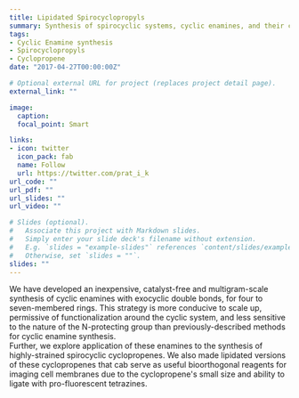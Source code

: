 ```yaml
---
title: Lipidated Spirocyclopropyls
summary: Synthesis of spirocyclic systems, cyclic enamines, and their conjugation to lipids
tags:
- Cyclic Enamine synthesis
- Spirocyclopropyls
- Cyclopropene
date: "2017-04-27T00:00:00Z"

# Optional external URL for project (replaces project detail page).
external_link: ""

image:
  caption:
  focal_point: Smart

links:
- icon: twitter
  icon_pack: fab
  name: Follow
  url: https://twitter.com/prat_i_k
url_code: ""
url_pdf: ""
url_slides: ""
url_video: ""

# Slides (optional).
#   Associate this project with Markdown slides.
#   Simply enter your slide deck's filename without extension.
#   E.g. `slides = "example-slides"` references `content/slides/example-slides.md`.
#   Otherwise, set `slides = ""`.
slides: ""
---
```


We have developed an inexpensive, catalyst-free and multigram-scale synthesis of cyclic enamines with exocyclic double bonds, for four to seven-membered rings. This strategy is more conducive to scale up, permissive of functionalization around the cyclic system, and less sensitive to the nature of the N-protecting group than previously-described methods for cyclic enamine synthesis. <br>
Further, we explore application of these enamines to the synthesis of highly-strained spirocyclic cyclopropenes. We also made lipidated versions of these cyclopropenes that cab serve as useful bioorthogonal reagents for imaging cell membranes due to the cyclopropene's small size and ability to ligate with pro-fluorescent tetrazines.
